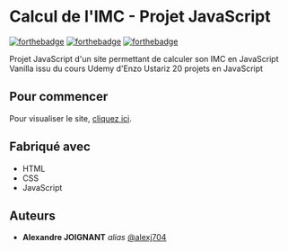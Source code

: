 # Calcul de l'IMC - Projet JavaScript

[![forthebadge](https://forthebadge.com/images/badges/uses-html.svg)](https://forthebadge.com) [![forthebadge](https://forthebadge.com/images/badges/uses-css.svg)](https://forthebadge.com) [![forthebadge](https://forthebadge.com/images/badges/made-with-javascript.svg)](https://forthebadge.com)

Projet JavaScript d'un site permettant de calculer son IMC en JavaScript Vanilla issu du cours Udemy d'Enzo Ustariz 20 projets en JavaScript

## Pour commencer

Pour visualiser le site, [cliquez ici](https://alexj704.github.io/imc-calculator/).

## Fabriqué avec

- HTML
- CSS
- JavaScript

## Auteurs

- **Alexandre JOIGNANT** _alias_ [@alexj704](https://github.com/alexj704)
